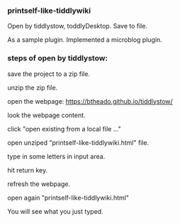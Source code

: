 ### printself-like-tiddlywiki

Open by tiddlystow, toddlyDesktop. Save to file.

As a sample plugin. Implemented a microblog plugin.

### steps of open by tiddlystow:

save the project to a zip file.

unzip the zip file.

open the webpage: https://btheado.github.io/tiddlystow/

look the webpage content.

click "open existing from a local file ..."

open unziped "printself-like-tiddlywiki.html" file.

type in some letters in input area.

hit return key.

refresh the webpage.

open again "printself-like-tiddlywiki.html"

You will see what you just typed.

